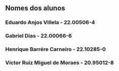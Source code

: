 ## Nomes dos alunos

### Eduardo Anjos Villela - 22.00506-4

### Gabriel Dias - 22.00066-6

### Henrique Barrére Carneiro - 22.10285-0

### Victor Ruiz Miguel de Moraes - 20.95012-8